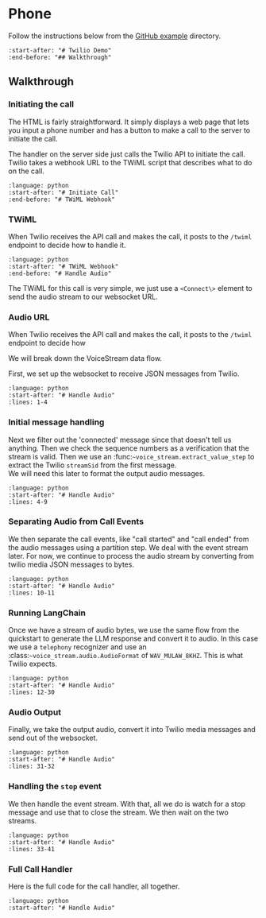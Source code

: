 # Phone

Follow the instructions below from the [GitHub example](https://github.com/DaveDeCaprio/voice-stream/tree/main/examples/twilio) directory.

```{include} ../../examples/twilio/README.md
:start-after: "# Twilio Demo"
:end-before: "## Walkthrough"
```

## Walkthrough

### Initiating the call

The HTML is fairly straightforward.  It simply displays a web page that lets 
you input a phone number and has a button to make a call to the server to initiate the call.

The handler on the server side just calls the Twilio API to initiate the call.  Twilio takes
a webhook URL to the TWiML script that describes what to do on the call.

```{literalinclude} ../../examples/twilio/main.py
:language: python
:start-after: "# Initiate Call"
:end-before: "# TWiML Webhook"
```

### TWiML

When Twilio receives the API call and makes the call, it posts to the `/twiml` endpoint to decide how 
to handle it.

```{literalinclude} ../../examples/twilio/main.py
:language: python
:start-after: "# TWiML Webhook"
:end-before: "# Handle Audio"
```

The TWiML for this call is very simple, we just use a `<Connect\>` element to send the audio stream to
our websocket URL. 

### Audio URL

When Twilio receives the API call and makes the call, it posts to the `/twiml` endpoint to decide how 

We will break down the VoiceStream data flow.

First, we set up the websocket to receive JSON messages from Twilio.

```{literalinclude} ../../examples/twilio/main.py
:language: python
:start-after: "# Handle Audio"
:lines: 1-4
```

### Initial message handling

Next we filter out the 'connected' message since that doesn't tell us anything.  Then we check
the sequence numbers as a verification that the stream is valid.  Then we use an
:func:`~voice_stream.extract_value_step` to extract the Twilio `streamSid` from the first message.  
We will need this later to format the output audio messages.

```{literalinclude} ../../examples/twilio/main.py
:language: python
:start-after: "# Handle Audio"
:lines: 4-9
```

### Separating Audio from Call Events

We then separate the call events, like "call started" and "call ended" from the audio messages
using a partition step.  We deal with the event stream later.  For now, we continue to process
the audio stream by converting from twilio media JSON messages to bytes.

```{literalinclude} ../../examples/twilio/main.py
:language: python
:start-after: "# Handle Audio"
:lines: 10-11
```

### Running LangChain

Once we have a stream of audio bytes, we use the same flow from the quickstart to 
generate the LLM response and convert it to audio.  In this case we use a `telephony`
recognizer and use an :class:`~voice_stream.audio.AudioFormat` of `WAV_MULAW_8KHZ`.  This
is what Twilio expects.

```{literalinclude} ../../examples/twilio/main.py
:language: python
:start-after: "# Handle Audio"
:lines: 12-30
```

### Audio Output

Finally, we take the output audio, convert it into Twilio media messages and send
out of the websocket.

```{literalinclude} ../../examples/twilio/main.py
:language: python
:start-after: "# Handle Audio"
:lines: 31-32
```

### Handling the `stop` event

We then handle the event stream.  With that, all we do is watch for a stop message
and use that to close the stream.  We then wait on the two streams.

```{literalinclude} ../../examples/twilio/main.py
:language: python
:start-after: "# Handle Audio"
:lines: 33-41
```

### Full Call Handler

Here is the full code for the call handler, all together.

```{literalinclude} ../../examples/twilio/main.py
:language: python
:start-after: "# Handle Audio"
```



